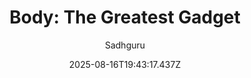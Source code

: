 ---
title: "Body: The Greatest Gadget"
date: "2025-08-16T19:43:17.437Z"
author: "Sadhguru"
read_year: "NO"
recommendation: '3'
url: /bookshelf/body-the-greatest-gadget
---